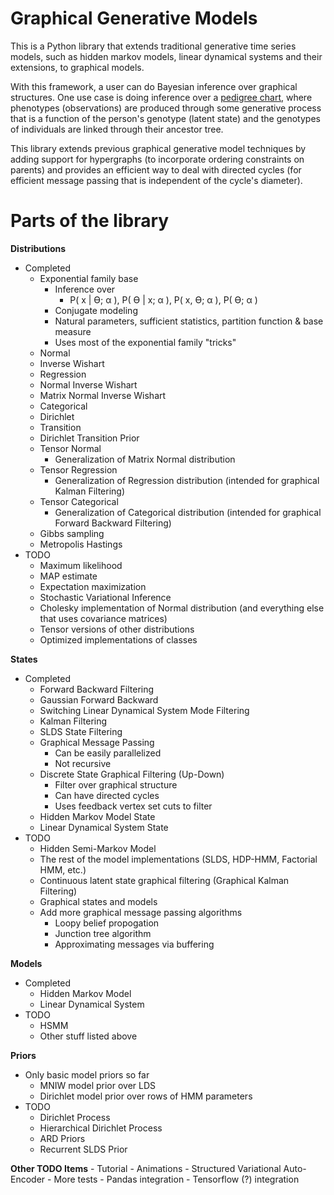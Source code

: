 # Graphical Generative Models

This is a Python library that extends traditional generative time series models, such as hidden markov models, linear dynamical systems and their extensions, to graphical models.

With this framework, a user can do Bayesian inference over graphical structures.  One use case is doing inference over a [pedigree chart](https://en.wikipedia.org/wiki/Genogram), where phenotypes (observations) are produced through some generative process that is a function of the person's genotype (latent state) and the genotypes of individuals are linked through their ancestor tree.

This library extends previous graphical generative model techniques by adding support for hypergraphs (to incorporate ordering constraints on parents) and provides an efficient way to deal with directed cycles (for efficient message passing that is independent of the cycle's diameter).

# Parts of the library
**Distributions**
- Completed
	- Exponential family base
		- Inference over 
			- P( x | Ѳ; α ), P( Ѳ | x; α ), P( x, Ѳ; α ), P( Ѳ; α )
		- Conjugate modeling
		- Natural parameters, sufficient statistics, partition function & base measure
		- Uses most of the exponential family "tricks"
	- Normal
	- Inverse Wishart
	- Regression
	- Normal Inverse Wishart
	- Matrix Normal Inverse Wishart
	- Categorical
	- Dirichlet
	- Transition
	- Dirichlet Transition Prior
	- Tensor Normal
		- Generalization of Matrix Normal distribution
	- Tensor Regression
		- Generalization of Regression distribution (intended for graphical Kalman Filtering)
	- Tensor Categorical
		- Generalization of Categorical distribution (intended for graphical Forward Backward Filtering)
	- Gibbs sampling
	- Metropolis Hastings
- TODO
	- Maximum likelihood
	- MAP estimate
	- Expectation maximization
	- Stochastic Variational Inference
	- Cholesky implementation of Normal distribution (and everything else that uses covariance matrices)
	- Tensor versions of other distributions
	- Optimized implementations of classes

**States**
- Completed
	- Forward Backward Filtering
	- Gaussian Forward Backward
	- Switching Linear Dynamical System Mode Filtering
	- Kalman Filtering
	- SLDS State Filtering
	- Graphical Message Passing
		- Can be easily parallelized
		- Not recursive
	- Discrete State Graphical Filtering (Up-Down)
		- Filter over graphical structure 
		- Can have directed cycles
		- Uses feedback vertex set cuts to filter
	- Hidden Markov Model State
	- Linear Dynamical System State
- TODO
	- Hidden Semi-Markov Model
	- The rest of the model implementations (SLDS, HDP-HMM, Factorial HMM, etc.)
	- Continuous latent state graphical filtering (Graphical Kalman Filtering)
	- Graphical states and models
	- Add more graphical message passing algorithms
		- Loopy belief propogation
		- Junction tree algorithm
		- Approximating messages via buffering

**Models**
- Completed
	- Hidden Markov Model
	- Linear Dynamical System
- TODO
	- HSMM
	- Other stuff listed above

**Priors**
- Only basic model priors so far
	- MNIW model prior over LDS
	- Dirichlet model prior over rows of HMM parameters
- TODO
	- Dirichlet Process
	- Hierarchical Dirichlet Process
	- ARD Priors
	- Recurrent SLDS Prior

**Other TODO Items**
	- Tutorial
	- Animations
	- Structured Variational Auto-Encoder
	- More tests
	- Pandas integration
	- Tensorflow (?) integration
